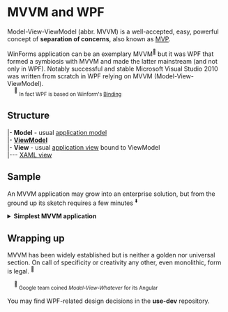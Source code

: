 # MVVM and WPF

Model-View-ViewModel (abbr. MVVM) is a well-accepted, easy, powerful concept of __separation of concerns__, also known as [MVP](https://martinfowler.com/eaaDev/uiArchs.html).

WinForms application can be an exemplary MVVM<sup>:wrench:</sup> but it was WPF that formed a symbiosis with MVVM and made the latter mainstream (and not only in WPF). Notably successful and stable Microsoft Visual Studio&nbsp;2010 was written from scratch in WPF relying on MVVM (Model-View-ViewModel).\
&nbsp;&nbsp;&nbsp;&nbsp;<sup>:wrench:</sup>&nbsp;<sub>In fact WPF is based on Winform's [Binding](https://learn.microsoft.com/en-us/dotnet/api/system.windows.forms.binding)</sub>

## Structure

|- __Model__  - usual [application model](../../../software-parts/app_model.md)\
|- [__ViewModel__](readme+/wpf_mvvm-viewmodel.md)\
|- __View__     -  usual [application view](../../../software-parts/app_view.md) bound to ViewModel\
|--- [XAML view](../readme+/wpf-xaml_view.md)

## Sample

An MVVM application may grow into an enterprise solution, but from the ground up its sketch requires a few minutes&nbsp;<sup>:arrow_down:</sup>

<details>
<summary><b>Simplest MVVM application</b></summary>

![sketch of WPF app](../_rsc/images/wpf_app-sketch.jpg)

<sup>:arrow_down:</sup>&nbsp;<sub>Project of Microsoft Visual Studio</sub>
</details>

## Wrapping up

MVVM has been widely established but is neither a golden nor universal section. On call of specificity or creativity any other, even monolithic, form is legal.&nbsp;<sup>:triangular_ruler:</sup>

&nbsp;&nbsp;&nbsp;&nbsp;<sup>:triangular_ruler:</sup><sub>&nbsp;Google team coined *Model-View-Whatever* for its Angular</sub>

You may find WPF-related design decisions in the **use-dev** repository.



